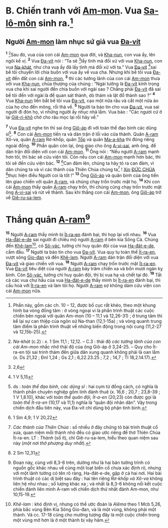 # B. Chiến tranh với [Am-mon](). Vua [Sa-lô-môn]() sinh ra.[^1-af5b63fa-da4e-4240-97a8-f6b527701eb1]

## Người [Am-mon]() làm nhục sứ giả vua [Đa-vít]()
<sup><b>1</b></sup> [^2-af5b63fa-da4e-4240-97a8-f6b527701eb1]Sau đó, vua của con cái [Am-mon]() qua đời, và [Kha-nun](), con vua ấy, lên ngôi kế vị. <sup><b>2</b></sup> Vua [Đa-vít]() nói : “Ta sẽ [^1@-af5b63fa-da4e-4240-97a8-f6b527701eb1]lấy tình mà đối xử với vua [Kha-nun](), con vua [Na-khát](), như cha vua ấy đã lấy tình mà đối xử với ta.” Vua [Đa-vít]() [^2@-af5b63fa-da4e-4240-97a8-f6b527701eb1]sai bề tôi chuyển lời chia buồn với vua ấy về vua cha. Nhưng khi bề tôi vua [Đa-vít]() đến đất con cái [Am-mon](), <sup><b>3</b></sup> thì các tướng lãnh của con cái [Am-mon]() thưa với vua [Kha-nun](), chúa thượng của chúng : “Ngài tưởng là [Đa-vít]() kính trọng vua cha khi sai người đến chia buồn với ngài sao ? Chẳng phải [Đa-vít]() đã sai bề tôi đến với ngài là để quan sát thành, dò thám và lật đổ thành sao ?” <sup><b>4</b></sup> Vua [Kha-nun]() liền bắt bề tôi vua [Đa-vít](), cạo một nửa râu và cắt một nửa áo của họ cho đến mông, rồi thả về. <sup><b>5</b></sup> Người ta báo tin cho vua [Đa-vít](), vua sai người đi đón họ, vì những người ấy nhục nhã lắm. Vua bảo : “Các ngươi cứ ở lại [Giê-ri-khô]() chờ cho râu mọc lại rồi hãy về.”

<sup><b>7</b></sup> Vua [Đa-vít]() nghe tin thì sai ông [Giô-áp]() đi với toàn thể đạo binh các dũng sĩ[^4-af5b63fa-da4e-4240-97a8-f6b527701eb1]. <sup><b>8</b></sup> Con cái [Am-mon]() tiến ra và dàn trận ở lối vào cửa thành. Quân [A-ram]() Xô-va, quân [A-ram]() Rơ-khốp, quân [Tốp]() và quân [Ma-a-kha]() thì đóng riêng ngoài đồng. <sup><b>10</b></sup> Phần quân còn lại, ông giao cho ông [A-vi-sai](), anh ông, để dàn trận đối diện với con cái [Am-mon](). <sup><b>11</b></sup> Ông nói : “Nếu người [A-ram]() mạnh hơn tôi, thì bác sẽ cứu viện tôi. Còn nếu con cái [Am-mon]() mạnh hơn bác, thì tôi sẽ đến cứu viện bác. <sup><b>12</b></sup> [^4@-af5b63fa-da4e-4240-97a8-f6b527701eb1]Can đảm lên, chúng ta hãy tỏ ra can đảm, vì dân chúng ta và vì các thành của Thiên Chúa chúng ta[^6-af5b63fa-da4e-4240-97a8-f6b527701eb1] ! [Xin]() [ĐỨC CHÚA]() [^5@-af5b63fa-da4e-4240-97a8-f6b527701eb1]thực hiện điều Người coi là tốt !” <sup><b>13</b></sup> Ông [Giô-áp]() và quân binh của ông tiến lên giao chiến với quân [A-ram](), và chúng chạy trốn trước mặt họ. <sup><b>14</b></sup> Khi con cái [Am-mon]() thấy quân [A-ram]() chạy trốn, thì chúng cũng chạy trốn trước mặt ông [A-vi-sai]() và rút về thành. Sau khi thắng con cái [Am-mon](), ông [Giô-áp]() trở về [Giê-ru-sa-lem]().

# Thắng quân [A-ram]()[^7-af5b63fa-da4e-4240-97a8-f6b527701eb1]
<sup><b>15</b></sup> Người [A-ram]() thấy mình bị [Ít-ra-en]() đánh bại, thì họp lại với nhau. <sup><b>16</b></sup> Vua [Ha-đát-e-de]() sai người đi chiêu mộ người [A-ram]() ở bên kia Sông Cả. Chúng đến [Khê-lam]()[^8-af5b63fa-da4e-4240-97a8-f6b527701eb1], có [Sô-vác](), tướng chỉ huy quân đội của vua [Ha-đát-e-de](), cầm đầu. <sup><b>17</b></sup> Người ta báo tin cho vua [Đa-vít](). Vua quy tụ toàn thể [Ít-ra-en](), vượt sông [Gio-đan]() và đến [Khê-lam](). Người [A-ram]() dàn trận đối diện với vua [Đa-vít]() và giao chiến với vua. <sup><b>18</b></sup> Người [A-ram]() chạy trốn trước mặt [Ít-ra-en](). Vua [Đa-vít]() tiêu diệt của người [A-ram]() bảy trăm chiến xa và bốn mươi ngàn kỵ binh. Còn [Sô-vác](), tướng chỉ huy quân đội, thì bị vua hạ và chết tại đó. <sup><b>19</b></sup> Tất cả các vua chư hầu của vua [Ha-đát-e-de]() thấy mình bị [Ít-ra-en]() đánh bại, thì cầu hoà với [Ít-ra-en]() và làm tôi họ. Người [A-ram]() sợ không dám cứu viện con cái [Am-mon]() nữa.

[^1-af5b63fa-da4e-4240-97a8-f6b527701eb1]: Phần này, gồm các ch. 10 – 12, được bố cục rất khéo, theo một khung hình ba vòng đồng tâm : ở vòng ngoại vi là phần trình thuật các cuộc chiến bên ngoài với quân Am-mon (10 – 11,1 và 12,26-31) ; ở trung tâm thì kể lại sự can thiệp của ngôn sứ Na-than (12,1-15a) ; và vòng quanh trung tâm điểm là phần trình thuật về những biến động trong nội cung (11,2-27 và 12,15b-25).
[^2-af5b63fa-da4e-4240-97a8-f6b527701eb1]: *Na-khát* (c.2) : x. 1 Sm 11,1 ; 12,12. – C.3 : thái độ *các tướng lãnh của con cái Am-mon* nhắc nhớ thái độ của ông Giô-áp ở 3,24-25. – Quy cho Ít-ra-en tội sai trinh thám đến giữa dân xung quanh không phải là oan lắm (x. Ds 21,32 ; Đnl 1,24 ; Gs 2,1 ; 6,22.23.25 ; 7,2 ; 14,7 ; Tl 18,2.14.17).
[^4-af5b63fa-da4e-4240-97a8-f6b527701eb1]: ds : *toàn thể đạo binh, các dũng sĩ* : hai cụm từ đồng cách, có nghĩa là thành phần chuyên nghiệp gồm lính đánh thuê (x. 16,6 ; 20,7 ; 23,8-39 ; 1 V 1,8.10), khác với *toàn thể quân đội, Ít-a-en* (20,23) còn được gọi là *toàn thể Ít-ra-en* (10,17 và 11,1) nghĩa là “quân đội nhân dân”. Vậy trong chiến dịch đầu tiên này, vua Đa-vít chỉ dùng bộ phận tinh binh.
[^6-af5b63fa-da4e-4240-97a8-f6b527701eb1]: *Các thành của Thiên Chúa* : số nhiều ở đây chứng tỏ bài trình thuật cổ xưa, quan niệm mỗi thành nhỏ đều có giao ước riêng để thờ Thiên Chúa Ít-ra-en. LT : *Thành* (số ít), chỉ Giê-ru-sa-lem, hiểu theo quan niệm sau này (*một nơi thờ phượng duy nhất*).
[^7-af5b63fa-da4e-4240-97a8-f6b527701eb1]: Đoạn này, cùng với 8,3-6 trên, dường như là hai bản tường trình có nguồn gốc khác nhau về cùng một loạt biến cố chưa xác định rõ, nhưng với một lãnh tướng có tên rõ ràng, Ha-đát-e-de, gặp ở cả hai nơi. Hai bài trình thuật có các dị biệt sau đây : hai tên riêng *Rơ-khốp và Xô-va* không liên hệ như nhau ; số lượng khác xa ; và nhất là 8,3-6 không nối kết cuộc chiến đánh liên minh A-ram với chiến dịch thứ nhất đánh Am-mon, như 10,15-19.
[^8-af5b63fa-da4e-4240-97a8-f6b527701eb1]: *Khê-lam* : khó định vị, nhưng có thể ước đoán là *Alêma* theo 1 Mcb 5,26, phía bắc vùng Bên Kia Sông Gio-đan, và là một vùng, không phải một thành. Vả cc. 17-18 cũng cho mường tượng đây là một cuộc chiến trong một vùng mở hơn là ở một thành bị vây hãm.
[^1@-af5b63fa-da4e-4240-97a8-f6b527701eb1]: 2,6
[^2@-af5b63fa-da4e-4240-97a8-f6b527701eb1]: 1 V 5,15
[^4@-af5b63fa-da4e-4240-97a8-f6b527701eb1]: 1 Sm 4,9; 1 V 20,22
[^5@-af5b63fa-da4e-4240-97a8-f6b527701eb1]: 2 Sm 12,31